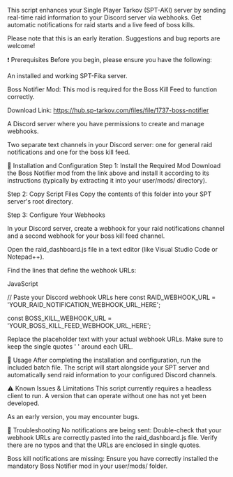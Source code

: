 This script enhances your Single Player Tarkov (SPT-AKI) server by sending real-time raid information to your Discord server via webhooks. Get automatic notifications for raid starts and a live feed of boss kills.

Please note that this is an early iteration. Suggestions and bug reports are welcome!

❗ Prerequisites
Before you begin, please ensure you have the following:

An installed and working SPT-Fika server.

Boss Notifier Mod: This mod is required for the Boss Kill Feed to function correctly.

Download Link: https://hub.sp-tarkov.com/files/file/1737-boss-notifier

A Discord server where you have permissions to create and manage webhooks.

Two separate text channels in your Discord server: one for general raid notifications and one for the boss kill feed.

🔧 Installation and Configuration
Step 1: Install the Required Mod
Download the Boss Notifier mod from the link above and install it according to its instructions (typically by extracting it into your user/mods/ directory).

Step 2: Copy Script Files
Copy the contents of this folder into your SPT server's root directory.

Step 3: Configure Your Webhooks

In your Discord server, create a webhook for your raid notifications channel and a second webhook for your boss kill feed channel.

Open the raid_dashboard.js file in a text editor (like Visual Studio Code or Notepad++).

Find the lines that define the webhook URLs:

JavaScript

// Paste your Discord webhook URLs here
const RAID_WEBHOOK_URL = 'YOUR_RAID_NOTIFICATION_WEBHOOK_URL_HERE';

const BOSS_KILL_WEBHOOK_URL = 'YOUR_BOSS_KILL_FEED_WEBHOOK_URL_HERE';


Replace the placeholder text with your actual webhook URLs. Make sure to keep the single quotes ' ' around each URL.

🚀 Usage
After completing the installation and configuration, run the included batch file. The script will start alongside your SPT server and automatically send raid information to your configured Discord channels.

⚠️ Known Issues & Limitations
This script currently requires a headless client to run. A version that can operate without one has not yet been developed.

As an early version, you may encounter bugs.

🤔 Troubleshooting
No notifications are being sent: Double-check that your webhook URLs are correctly pasted into the raid_dashboard.js file. Verify there are no typos and that the URLs are enclosed in single quotes.

Boss kill notifications are missing: Ensure you have correctly installed the mandatory Boss Notifier mod in your user/mods/ folder.

